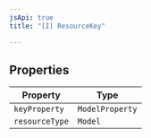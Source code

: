 ```yaml
---
jsApi: true
title: "[I] ResourceKey"

---
```

## Properties

| Property | Type |
| ------ | ------ |
| `keyProperty` | `ModelProperty` |
| `resourceType` | `Model` |
